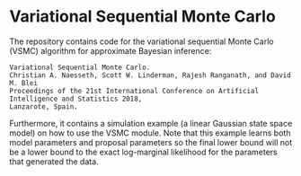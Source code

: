 # Variational Sequential Monte Carlo

The repository contains code for the variational sequential Monte Carlo (VSMC) algorithm for approximate Bayesian inference:
```
Variational Sequential Monte Carlo.
Christian A. Naesseth, Scott W. Linderman, Rajesh Ranganath, and David M. Blei
Proceedings of the 21st International Conference on Artificial Intelligence and Statistics 2018,
Lanzarote, Spain.
```
Furthermore, it contains a simulation example (a linear Gaussian state space model) on how to use the VSMC module. 
Note that this example learns both model parameters and proposal parameters so the final lower bound will not be a lower 
bound to the exact log-marginal likelihood for the parameters that generated the data.

